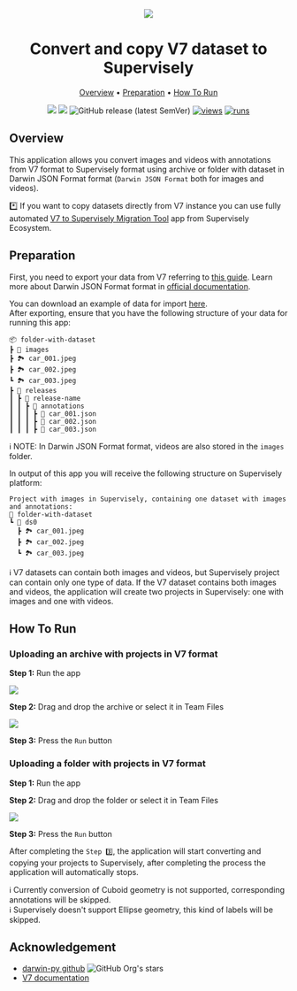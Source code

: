 <div align="center" markdown>
<img src="https://github-production-user-asset-6210df.s3.amazonaws.com/118521851/281445527-06753d8e-85e6-4412-9eb6-6ca5b27ccd90.png"/>

# Convert and copy V7 dataset to Supervisely

<p align="center">
  <a href="#Overview">Overview</a> •
  <a href="#Preparation">Preparation</a> •
  <a href="#How-To-Run">How To Run</a>
</p>

[![](https://img.shields.io/badge/supervisely-ecosystem-brightgreen)](https://ecosystem.supervisely.com/apps/supervisely-ecosystem/v7-to-supervisely/import_v7)
[![](https://img.shields.io/badge/slack-chat-green.svg?logo=slack)](https://supervisely.com/slack)
![GitHub release (latest SemVer)](https://img.shields.io/github/v/release/supervisely-ecosystem/v7-to-supervisely)
[![views](https://app.supervisely.com/img/badges/views/supervisely-ecosystem/v7-to-supervisely/import_v7.png)](https://supervisely.com)
[![runs](https://app.supervisely.com/img/badges/runs/supervisely-ecosystem/v7-to-supervisely/import_v7.png)](https://supervisely.com)

</div>

## Overview

This application allows you convert images and videos with annotations from V7 format to Supervisely format using archive or folder with dataset in Darwin JSON Format format (`Darwin JSON Format` both for images and videos).<br>

\*️⃣ If you want to copy datasets directly from V7 instance you can use fully automated [V7 to Supervisely Migration Tool](https://ecosystem.supervisely.com/apps/v7-to-supervisely/migration_tool) app from Supervisely Ecosystem.<br>

## Preparation

First, you need to export your data from V7 referring to [this guide](https://docs.v7labs.com/docs/export-your-data-1). Learn more about Darwin JSON Format format in [official documentation](https://docs.v7labs.com/reference/darwin-json).<br>

You can download an example of data for import [here](https://github.com/supervisely-ecosystem/v7-to-supervisely/files/13298115/v7-dataset-example.zip).<br>
After exporting, ensure that you have the following structure of your data for running this app:

```text
📦 folder-with-dataset
┣ 📂 images
┣ 🏞️ car_001.jpeg
┣ 🏞️ car_002.jpeg
┗ 🏞️ car_003.jpeg
┣ 📂 releases
┃ ┣ 📂 release-name
┃ ┃ ┣ 📂 annotations
┃ ┃ ┃ ┣ 📄 car_001.json
┃ ┃ ┃ ┣ 📄 car_002.json
┃ ┃ ┃ ┣ 📄 car_003.json
```
ℹ️ NOTE: In Darwin JSON Format format, videos are also stored in the `images` folder.<br>

In output of this app you will receive the following structure on Supervisely platform:

```text
Project with images in Supervisely, containing one dataset with images and annotations:
📂 folder-with-dataset
┗ 📂 ds0
  ┣ 🏞️ car_001.jpeg
  ┣ 🏞️ car_002.jpeg
  ┗ 🏞️ car_003.jpeg
```

ℹ️ V7 datasets can contain both images and videos, but Supervisely project can contain only one type of data. If the V7 dataset contains both images and videos, the application will create two projects in Supervisely: one with images and one with videos.<br>

## How To Run

### Uploading an archive with projects in V7 format

**Step 1:** Run the app<br>

<img src="https://github-production-user-asset-6210df.s3.amazonaws.com/118521851/281453664-5fd63cc0-3d3b-4e45-a1bf-f742bbe30845.png"/><br>

**Step 2:** Drag and drop the archive or select it in Team Files<br>

<img src="https://github-production-user-asset-6210df.s3.amazonaws.com/118521851/281453677-8173ffcc-a2c5-4340-bd9c-e22724ca1104.png"/><br>

**Step 3:** Press the `Run` button<br>

### Uploading a folder with projects in V7 format

**Step 1:** Run the app<br>

**Step 2:** Drag and drop the folder or select it in Team Files<br>

<img src="https://github-production-user-asset-6210df.s3.amazonaws.com/118521851/281453688-acbbb096-30c7-4026-adfc-1301638240ff.png"/><br>

**Step 3:** Press the `Run` button<br>

After completing the `Step 3️⃣`, the application will start converting and copying your projects to Supervisely, after completing the process the application will automatically stops.<br>

ℹ️ Currently conversion of Cuboid geometry is not supported, corresponding annotations will be skipped.<br>
ℹ️ Supervisely doesn't support Ellipse geometry, this kind of labels will be skipped.<br>

## Acknowledgement

- [darwin-py github](https://github.com/v7labs/darwin-py) ![GitHub Org's stars](https://img.shields.io/github/stars/v7labs/darwin-py?style=social)
- [V7 documentation](https://docs.v7labs.com/)
